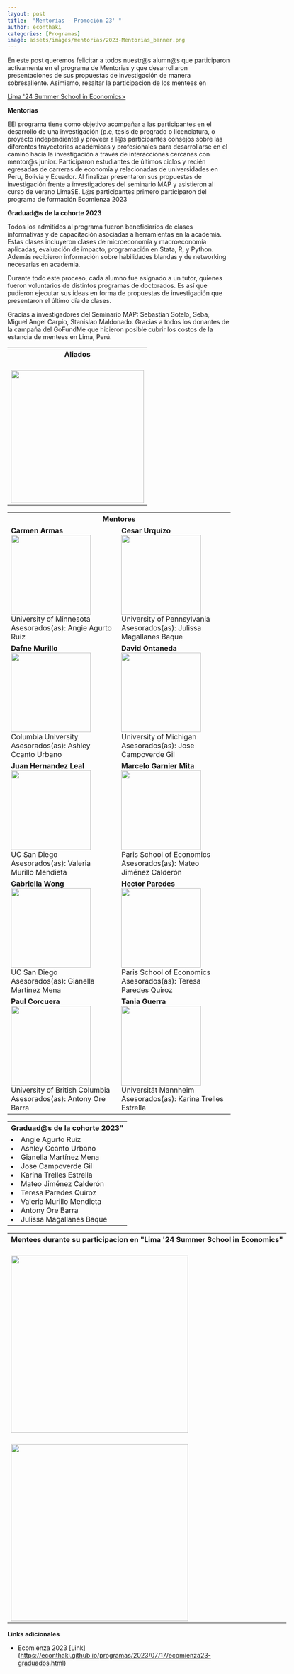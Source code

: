 ```yaml
---
layout: post
title:  "Mentorias - Promoción 23' "
author: econthaki
categories: [Programas]
image: assets/images/mentorias/2023-Mentorias_banner.png
---
```

En este post queremos felicitar a todos nuestr@s alumn@s que participaron activamente en el programa de Mentorias y que desarrollaron presentaciones de sus propuestas de investigación de manera sobresaliente. Asimismo, resaltar la participacion de los mentees en 

<a href="https://limase.pe/summer-school-2024/web.php"  > Lima '24 Summer School in Economics> </a>

 

**Mentorias**

EEl programa tiene como objetivo acompañar a las participantes en el desarrollo de una investigación (p.e, tesis de pregrado o licenciatura, o proyecto independiente) y proveer a l@s participantes consejos sobre las diferentes trayectorias académicas y profesionales para desarrollarse en el camino hacia la investigación a través de interacciones cercanas con mentor@s junior. Participaron estudiantes de últimos ciclos y recién egresadas de carreras de economía y relacionadas de universidades en Peru, Bolivia y Ecuador. Al finalizar presentaron sus propuestas de investigación frente a investigadores del seminario MAP y asistieron al curso de verano LimaSE.
L@s participantes primero participaron del programa de formación Ecomienza 2023


**Graduad@s de la cohorte 2023**

Todos los admitidos al programa fueron beneficiarios de clases informativas y de capacitación asociadas a herramientas en la academia. Estas clases incluyeron clases de microeconomía y macroeconomía aplicadas, evaluación de impacto, programación en Stata, R, y Python. Además recibieron información sobre habilidades blandas y de networking necesarias en academia. 

Durante todo este proceso, cada alumno fue asignado a un tutor, quienes fueron voluntarios de distintos programas de doctorados. Es así que pudieron ejecutar sus ideas en forma de propuestas de investigación que presentaron el último día de clases. 

<table  border="0"  border-style="none" align="center" style="width:100%">
<tr>
        <th colspan="1"> Aliados </th> 
</tr>  
<tr>
Gracias a investigadores del Seminario MAP: Sebastian Sotelo, Seba, Miguel Angel Carpio, Stanislao Maldonado. 
</tr> 
<tr>Gracias a todos los donantes de la campaña del GoFundMe que hicieron posible cubrir los costos de la estancia de mentees en Lima, Perú. 
</tr> 

<tr>
    <td>  <br /><img src="{{ site.baseurl }}/assets/images/mentorias/fotos23/aliados-ecomentoria-2023.jpeg"  align="center" border=0 height=300 width=300> </td>    
</tr>
</table>

<table  border="0" border-style="none" align="center" style="width:100%">
<tr>
        <th colspan="2"> Mentores  </th> 
</tr>  
<tr>
 	<td> <b>Carmen Armas</b> <br /><img src="{{ site.baseurl }}/assets/images/mentorias/fotos23/mentores/carmen_armas.jpg " align="center" border=0 height=180 width=180> <br /> University of Minnesota <br /> Asesorados(as): Angie Agurto Ruiz </td>    
    <td> <b>Cesar Urquizo</b> <br /><img src="{{ site.baseurl }}/assets/images/mentorias/fotos23/mentores/cesar_urquizo.jpg  " align="center" border=0 height=180 width=180> <br /> University of Pennsylvania <br /> Asesorados(as): Julissa Magallanes Baque </td>    
</tr>
<tr>
    <td> <b>Dafne Murillo</b> <br /><img src="{{ site.baseurl }}/assets/images/mentorias/fotos23/mentores/dafne_murillo.jpg  " align="center" border=0 height=180 width=180> <br /> Columbia University <br /> Asesorados(as): Ashley Ccanto Urbano</td>    
    <td> <b>David Ontaneda</b> <br /><img src="{{ site.baseurl }}/assets/images/mentorias/fotos23/mentores/david_otaneda.jpg  " align="center" border=0 height=180 width=180> <br /> University of Michigan <br /> Asesorados(as): Jose Campoverde Gil</td> 
</tr>

<tr>
    <td> <b>Juan Hernandez Leal</b> <br /><img src="{{ site.baseurl }}/assets/images/mentorias/fotos23/mentores/juan_hernandez.JPG  " align="center" border=0 height=180 width=180> <br /> UC San Diego <br /> Asesorados(as): Valeria  Murillo Mendieta</td>    
    <td> <b>Marcelo Garnier Mita</b> <br /><img src="{{ site.baseurl }}/assets/images/mentorias/fotos23/mentores/marcelo_gantier.jpeg  " align="center" border=0 height=180 width=180> <br /> Paris School of Economics <br /> Asesorados(as): Mateo Jiménez Calderón</td> 
</tr>
<tr>
    <td> <b>Gabriella Wong</b> <br /><img src="{{ site.baseurl }}/assets/images/mentorias/fotos23/mentores/gabriella_wong.jpg  " align="center" border=0 height=180 width=180> <br /> UC San Diego <br /> Asesorados(as): Gianella Martínez Mena</td>    
    <td> <b>Hector Paredes</b> <br /><img src="{{ site.baseurl }}/assets/images/mentorias/fotos23/mentores/hector_paredes.jpg  " align="center" border=0 height=180 width=180> <br />  Paris School of Economics <br /> Asesorados(as): Teresa Paredes Quiroz </td> 
</tr>
<tr>
    <td> <b>Paul Corcuera</b> <br /><img src="{{ site.baseurl }}/assets/images/mentorias/fotos23/mentores/paul_corcuera.jpg  " align="center" border=0 height=180 width=180> <br /> University of British Columbia  <br /> Asesorados(as): Antony Ore Barra </td>    
    <td> <b>Tania Guerra</b> <br /><img src="{{ site.baseurl }}/assets/images/mentorias/fotos23/mentores/tania_guerra.JPG  " align="center" border=0 height=180 width=180> <br />  Universität Mannheim <br /> Asesorados(as): Karina Trelles Estrella</td> 
</tr>
</table>
   
<table  border="0" border-style="none" align="center" style="width:100%">
<tr>
        <th colspan="1"> Graduad@s de la cohorte 2023" </th> 
</tr>  
<tr>
    <td> 
    <li>Angie Agurto Ruiz</li>
    <li>Ashley Ccanto Urbano</li>
    <li>Gianella Martínez Mena</li>
    <li>Jose Campoverde Gil</li>
    <li>Karina Trelles Estrella</li>
    <li>Mateo Jiménez Calderón</li>
    <li>Teresa Paredes Quiroz</li> 
    <li>Valeria Murillo Mendieta</li>
    <li>Antony Ore Barra </li>
    <li>Julissa Magallanes Baque </li>
    </td>
</tr>
</table>  

<table  border="0" border-style="none" align="center" style="width:150%">
<tr>
        <th colspan="1"> Mentees durante su participacion en "Lima '24 Summer School in Economics" </th> 
</tr>  
<tr>
    <td>  <br /><img src="{{ site.baseurl }}/assets/images/mentorias/fotos23/Inicio_Clases_LSE.jpeg" align=center border=0 height=400 width=400> </td>
</tr>    
<tr>
    <td>  <br /><img src="{{ site.baseurl }}/assets/images/mentorias/fotos23/Fin_Clases_LSE1.png" align=center border=0 height=400 width=400> <br /> </td>    
</tr>    
</table>

**Links adicionales**

- Ecomienza 2023 [Link] (https://econthaki.github.io/programas/2023/07/17/ecomienza23-graduados.html)
   

   

 
